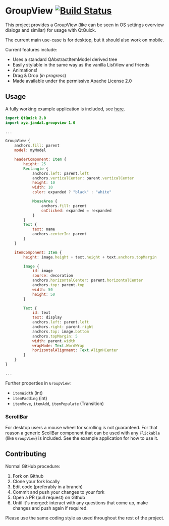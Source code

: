 # GroupView [![Build Status](https://travis-ci.org/MultiMC/MultiMC5.svg?branch=develop)](https://travis-ci.org/MultiMC/MultiMC5)

This project provides a GroupView (like can be seen in OS settings overview dialogs and similar) for usage with QtQuick.

The current main use-case is for desktop, but it should also work on mobile.

Current features include:

* Uses a standard QAbstractItemModel derived tree
* Easily stylable in the same way as the vanilla ListView and friends
* Animations!
* Drag & Drop (_in progress_)
* Made available under the permissive Apache License 2.0

## Usage

A fully working example application is included, see [here](https://github.com/02JanDal/GroupViewQML/tree/master/example).

```qml
import QtQuick 2.0
import xyz.jandal.groupview 1.0

...

GroupView {
    anchors.fill: parent
    model: myModel

    headerComponent: Item {
        height: 25
        Rectangle {
            anchors.left: parent.left
            anchors.verticalCenter: parent.verticalCenter
            height: 10
            width: 10
            color: expanded ? "black" : "white"

            MouseArea {
                anchors.fill: parent
                onClicked: expanded = !expanded
            }
        }
        Text {
            text: name
            anchors.centerIn: parent
        }
    }

    itemComponent: Item {
        height: image.height + text.height + text.anchors.topMargin

        Image {
            id: image
            source: decoration
            anchors.horizontalCenter: parent.horizontalCenter
            anchors.top: parent.top
            width: 50
            height: 50
        }

        Text {
            id: text
            text: display
            anchors.left: parent.left
            anchors.right: parent.right
            anchors.top: image.bottom
            anchors.topMargin: 5
            width: parent.width
            wrapMode: Text.WordWrap
            horizontalAlignment: Text.AlignHCenter
        }
    }
}

...
```

Further properties in `GroupView`:

* `itemWidth` (int)
* `itemPadding` (int)
* `itemMove`, `itemAdd`, `itemPopulate` (Transition)

### ScrollBar

For desktop users a mouse wheel for scrolling is not guaranteed. For that reason a generic ScollBar component that can be used with any `Flickable` (like `GroupView`) is included.
See the example application for how to use it.

## Contributing

Normal GitHub procedure:

1. Fork on Github
2. Clone your fork locally
3. Edit code (preferably in a branch)
4. Commit and push your changes to your fork
5. Open a PR (pull request) on Github
6. Until it's merged: interact with any questions that come up, make changes and push again if required.

Please use the same coding style as used throughout the rest of the project.
